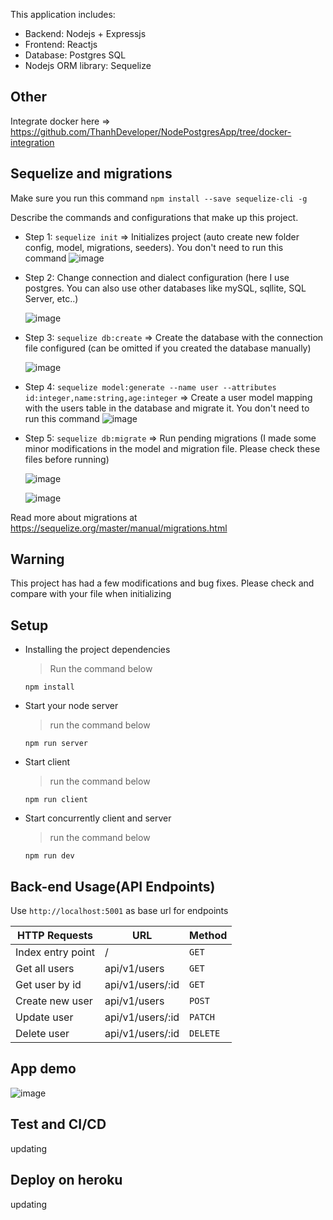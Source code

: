 This application includes:

- Backend: Nodejs + Expressjs
- Frontend: Reactjs
- Database: Postgres SQL
- Nodejs ORM library: Sequelize

## Other 
Integrate docker here => https://github.com/ThanhDeveloper/NodePostgresApp/tree/docker-integration

## Sequelize and migrations
Make sure you run this command ```npm install --save sequelize-cli -g ```

Describe the commands and configurations that make up this project.

- Step 1: ```sequelize init``` => Initializes project (auto create new folder config, model, migrations, seeders). You don't need to run this command
 ![image](https://user-images.githubusercontent.com/48196420/154190233-e7529cfc-b938-4c06-8657-db98e25ed3c4.png)

- Step 2: Change connection and dialect configuration (here I use postgres. You can also use other databases like mySQL, sqllite, SQL Server, etc..)

   ![image](https://user-images.githubusercontent.com/48196420/154189136-66eb2b04-e2ec-46bf-9055-a4375e1ed074.png)

- Step 3: ```sequelize db:create``` => Create the database with the connection file configured (can be omitted if you created the database manually)

   ![image](https://user-images.githubusercontent.com/48196420/154190353-1e448064-72e2-4b17-8d34-1e2deed90973.png)
   
- Step 4: ```sequelize model:generate --name user --attributes id:integer,name:string,age:integer``` => Create a user model mapping with the users table in the database and migrate it. You don't need to run this command
   ![image](https://user-images.githubusercontent.com/48196420/154191638-85c07b7e-3e2a-4e8a-acbd-8428f50a194f.png)

- Step 5: ```sequelize db:migrate``` => Run pending migrations (I made some minor modifications in the model and migration file. Please check these files before running)

  ![image](https://user-images.githubusercontent.com/48196420/154192237-f37b3311-50e3-482f-b18a-582c713bee0c.png)     

  ![image](https://user-images.githubusercontent.com/48196420/154192455-3b96184b-885d-4886-9f3a-db3726026aec.png)


Read more about migrations at https://sequelize.org/master/manual/migrations.html

## Warning
This project has had a few modifications and bug fixes. Please check and compare with your file when initializing

## Setup

- Installing the project dependencies
  > Run the command below
  ```shell
  npm install
  ```
- Start your node server
  > run the command below
  ```shell
  npm run server
  ```
- Start client
    > run the command below
  ```shell
  npm run client
  ```
- Start concurrently client and server
    > run the command below
  ```shell
  npm run dev
  ```
## Back-end Usage(API Endpoints)

Use `http://localhost:5001` as base url for endpoints

| HTTP Requests     | URL              | Method   |
| ----------------- | ---------------- | -------- |
| Index entry point | /                | `GET`    |
| Get all users     | api/v1/users     | `GET`    |
| Get user by id    | api/v1/users/:id | `GET`    |
| Create new user   | api/v1/users     | `POST`   |
| Update user       | api/v1/users/:id | `PATCH`  |
| Delete user       | api/v1/users/:id | `DELETE` |

## App demo
![image](https://user-images.githubusercontent.com/48196420/153742627-7314e834-e0b7-45de-a6d2-f64cb2d90d4d.png)

## Test and CI/CD
updating

## Deploy on heroku
updating
